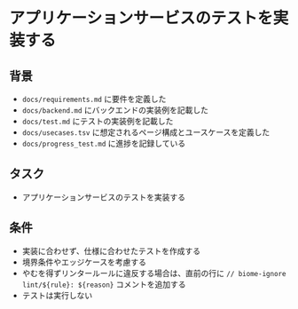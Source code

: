 # アプリケーションサービスのテストを実装する

## 背景

- `docs/requirements.md` に要件を定義した
- `docs/backend.md` にバックエンドの実装例を記載した
- `docs/test.md` にテストの実装例を記載した
- `docs/usecases.tsv` に想定されるページ構成とユースケースを定義した
- `docs/progress_test.md` に進捗を記録している

## タスク

- アプリケーションサービスのテストを実装する

## 条件

- 実装に合わせず、仕様に合わせたテストを作成する
- 境界条件やエッジケースを考慮する
- やむを得ずリンタールールに違反する場合は、直前の行に `// biome-ignore lint/${rule}: ${reason}` コメントを追加する
- テストは実行しない
